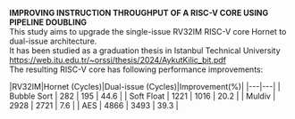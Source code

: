 **IMPROVING INSTRUCTION THROUGHPUT OF A RISC-V CORE USING PIPELINE DOUBLING**
<br/>This study aims to upgrade the single-issue RV32IM RISC-V core Hornet to dual-issue architecture.
<br/>It has been studied as a graduation thesis in Istanbul Technical University
<br/>https://web.itu.edu.tr/~orssi/thesis/2024/AykutKilic_bit.pdf
<br/>The resulting RISC-V core has following performance improvements:

|RV32IM|Hornet (Cycles)|Dual-issue (Cycles)|Improvement(%)|
|---|---|
| Bubble Sort | 282 | 195 | 44.6 |
| Soft Float | 1221 | 1016 | 20.2 |
| Muldiv | 2928 | 2721 | 7.6 |
| AES | 4866 | 3493 | 39.3 |
